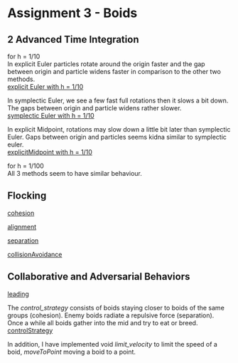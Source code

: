 # Assignment 3 - Boids

## 2 Advanced Time Integration
for h =  1/10\
In explicit Euler particles rotate around the origin faster and the gap between origin and particle widens faster in comparison to the other two methods.\
[explicit Euler with h = 1/10](demos/explicitEuler_1_10.mp4)

In symplectic Euler, we see a few fast full rotations then it slows a bit down. The gaps between origin and particle widens rather slower.\
[symplectic Euler with h = 1/10](demos/symplecticEuler_1_10.mp4)

In explicit Midpoint, rotations may slow down a little bit later than symplectic Euler. Gaps between origin and particles seems kidna similar to symplectic euler.\
[explicitMidpoint with h = 1/10](demos/explicitMidpoint_1_10.mp4)

for h = 1/100\
All 3 methods seem to have similar behaviour.

## Flocking
[cohesion](demos/cohesion.mp4)

[alignment](demos/alignment.mp4)

[separation](demos/separation.mp4)

[collisionAvoidance](demos/collision.mp4)

## Collaborative and Adversarial Behaviors 
[leading](demos/leading.mp4)

The _control\_strategy_ consists of boids staying closer to boids of the same groups (cohesion). Enemy boids radiate a repulsive force (separation). Once a while all boids gather into the mid and try to eat or breed.\
[controlStrategy](demos/control_strategy.mp4)


In addition, I have implemented void _limit\_velocity_ to limit the speed of a boid, _moveToPoint_ moving a boid to a point.

